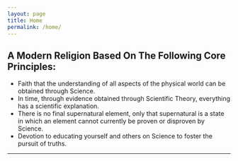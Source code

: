 ```yaml
---
layout: page
title: Home
permalink: /home/
---
```

##  A Modern Religion Based On The Following Core Principles:
* Faith that the understanding of all aspects of the physical world can be obtained through Science.  
* In time, through evidence obtained through Scientific Theory, everything has a scientific explanation.
* There is no final supernatural element, only that supernatural is a state in which an element cannot currently be proven or disproven by Science.
* Devotion to educating yourself and others on Science to foster the pursuit of truths.
----

